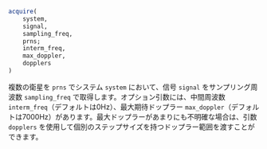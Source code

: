 ```julia
acquire(
    system,
    signal,
    sampling_freq,
    prns;
    interm_freq,
    max_doppler,
    dopplers
)

```

複数の衛星を `prns` でシステム `system` において、信号 `signal` をサンプリング周波数 `sampling_freq` で取得します。オプション引数には、中間周波数 `interm_freq`（デフォルトは0Hz）、最大期待ドップラー `max_doppler`（デフォルトは7000Hz）があります。最大ドップラーがあまりにも不明確な場合は、引数 `dopplers` を使用して個別のステップサイズを持つドップラー範囲を渡すことができます。
